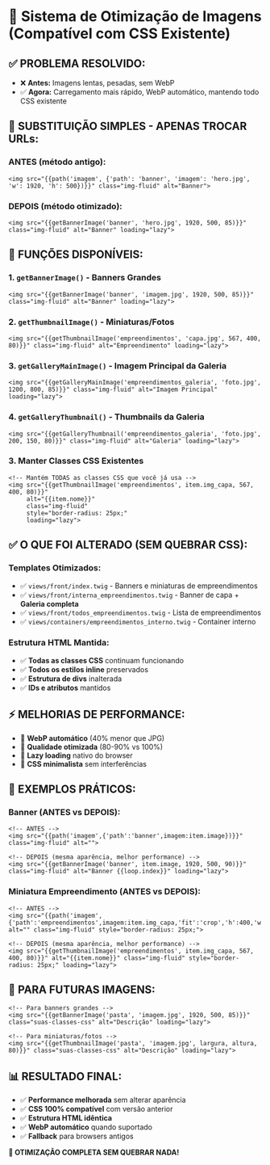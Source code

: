 # 🚀 Sistema de Otimização de Imagens (Compatível com CSS Existente)

## ✅ **PROBLEMA RESOLVIDO:**
- ❌ **Antes:** Imagens lentas, pesadas, sem WebP
- ✅ **Agora:** Carregamento mais rápido, WebP automático, mantendo todo CSS existente

## 🎯 **SUBSTITUIÇÃO SIMPLES - APENAS TROCAR URLs:**

### **ANTES (método antigo):**
```twig
<img src="{{path('imagem', {'path': 'banner', 'imagem': 'hero.jpg', 'w': 1920, 'h': 500})}}" class="img-fluid" alt="Banner">
```

### **DEPOIS (método otimizado):**
```twig
<img src="{{getBannerImage('banner', 'hero.jpg', 1920, 500, 85)}}" class="img-fluid" alt="Banner" loading="lazy">
```

## 🔧 **FUNÇÕES DISPONÍVEIS:**

### **1. `getBannerImage()` - Banners Grandes**
```twig
<img src="{{getBannerImage('banner', 'imagem.jpg', 1920, 500, 85)}}" class="img-fluid" alt="Banner" loading="lazy">
```

### **2. `getThumbnailImage()` - Miniaturas/Fotos**
```twig
<img src="{{getThumbnailImage('empreendimentos', 'capa.jpg', 567, 400, 80)}}" class="img-fluid" alt="Empreendimento" loading="lazy">
```

### **3. `getGalleryMainImage()` - Imagem Principal da Galeria**
```twig
<img src="{{getGalleryMainImage('empreendimentos_galeria', 'foto.jpg', 1200, 800, 85)}}" class="img-fluid" alt="Imagem Principal" loading="lazy">
```

### **4. `getGalleryThumbnail()` - Thumbnails da Galeria**
```twig
<img src="{{getGalleryThumbnail('empreendimentos_galeria', 'foto.jpg', 200, 150, 80)}}" class="img-fluid" alt="Galeria" loading="lazy">
```

### **3. Manter Classes CSS Existentes**
```twig
<!-- Mantém TODAS as classes CSS que você já usa -->
<img src="{{getThumbnailImage('empreendimentos', item.img_capa, 567, 400, 80)}}" 
     alt="{{item.nome}}" 
     class="img-fluid" 
     style="border-radius: 25px;" 
     loading="lazy">
```

## ✅ **O QUE FOI ALTERADO (SEM QUEBRAR CSS):**

### **Templates Otimizados:**
- ✅ `views/front/index.twig` - Banners e miniaturas de empreendimentos
- ✅ `views/front/interna_empreendimentos.twig` - Banner de capa + **Galeria completa**
- ✅ `views/front/todos_empreendimentos.twig` - Lista de empreendimentos  
- ✅ `views/containers/empreendimentos_interno.twig` - Container interno

### **Estrutura HTML Mantida:**
- ✅ **Todas as classes CSS** continuam funcionando
- ✅ **Todos os estilos inline** preservados  
- ✅ **Estrutura de divs** inalterada
- ✅ **IDs e atributos** mantidos

## ⚡ **MELHORIAS DE PERFORMANCE:**

- 🚀 **WebP automático** (40% menor que JPG)
- 🚀 **Qualidade otimizada** (80-90% vs 100%)
- 🚀 **Lazy loading** nativo do browser
- 🚀 **CSS minimalista** sem interferências

## 🎯 **EXEMPLOS PRÁTICOS:**

### **Banner (ANTES vs DEPOIS):**
```twig
<!-- ANTES -->
<img src="{{path('imagem',{'path':'banner',imagem:item.image})}}" class="img-fluid" alt="">

<!-- DEPOIS (mesma aparência, melhor performance) -->
<img src="{{getBannerImage('banner', item.image, 1920, 500, 90)}}" class="img-fluid" alt="Banner {{loop.index}}" loading="lazy">
```

### **Miniatura Empreendimento (ANTES vs DEPOIS):**
```twig
<!-- ANTES -->
<img src="{{path('imagem',{'path':'empreendimentos',imagem:item.img_capa,'fit':'crop','h':400,'w':567})}}" alt="" class="img-fluid" style="border-radius: 25px;">

<!-- DEPOIS (mesma aparência, melhor performance) -->
<img src="{{getThumbnailImage('empreendimentos', item.img_capa, 567, 400, 80)}}" alt="{{item.nome}}" class="img-fluid" style="border-radius: 25px;" loading="lazy">
```

## 🔧 **PARA FUTURAS IMAGENS:**

```twig
<!-- Para banners grandes -->
<img src="{{getBannerImage('pasta', 'imagem.jpg', 1920, 500, 85)}}" class="suas-classes-css" alt="Descrição" loading="lazy">

<!-- Para miniaturas/fotos -->
<img src="{{getThumbnailImage('pasta', 'imagem.jpg', largura, altura, 80)}}" class="suas-classes-css" alt="Descrição" loading="lazy">
```

## 📊 **RESULTADO FINAL:**

- ✅ **Performance melhorada** sem alterar aparência
- ✅ **CSS 100% compatível** com versão anterior  
- ✅ **Estrutura HTML idêntica**
- ✅ **WebP automático** quando suportado
- ✅ **Fallback** para browsers antigos

**🎉 OTIMIZAÇÃO COMPLETA SEM QUEBRAR NADA!**